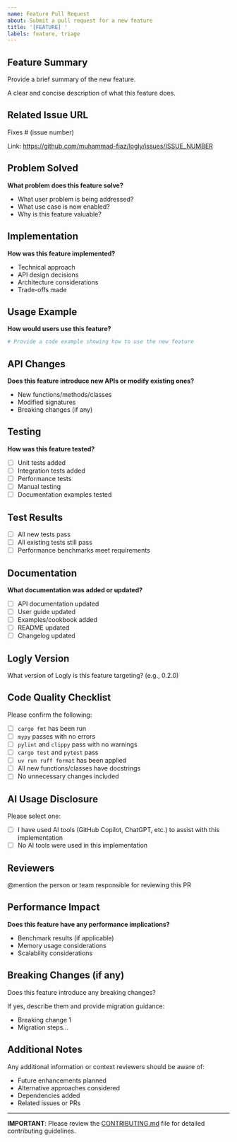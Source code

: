 ```yaml
---
name: Feature Pull Request
about: Submit a pull request for a new feature
title: '[FEATURE] '
labels: feature, triage
---
```


## Feature Summary

Provide a brief summary of the new feature.

A clear and concise description of what this feature does.

## Related Issue URL

Fixes # (issue number)

Link: https://github.com/muhammad-fiaz/logly/issues/ISSUE_NUMBER

## Problem Solved

**What problem does this feature solve?**

- What user problem is being addressed?
- What use case is now enabled?
- Why is this feature valuable?

## Implementation

**How was this feature implemented?**

- Technical approach
- API design decisions
- Architecture considerations
- Trade-offs made

## Usage Example

**How would users use this feature?**

```python
# Provide a code example showing how to use the new feature
```

## API Changes

**Does this feature introduce new APIs or modify existing ones?**

- New functions/methods/classes
- Modified signatures
- Breaking changes (if any)

## Testing

**How was this feature tested?**

- [ ] Unit tests added
- [ ] Integration tests added
- [ ] Performance tests
- [ ] Manual testing
- [ ] Documentation examples tested

## Test Results

- [ ] All new tests pass
- [ ] All existing tests still pass
- [ ] Performance benchmarks meet requirements

## Documentation

**What documentation was added or updated?**

- [ ] API documentation updated
- [ ] User guide updated
- [ ] Examples/cookbook added
- [ ] README updated
- [ ] Changelog updated

## Logly Version

What version of Logly is this feature targeting? (e.g., 0.2.0)

## Code Quality Checklist

Please confirm the following:

- [ ] `cargo fmt` has been run
- [ ] `mypy` passes with no errors
- [ ] `pylint` and `clippy` pass with no warnings
- [ ] `cargo test` and `pytest` pass
- [ ] `uv run ruff format` has been applied
- [ ] All new functions/classes have docstrings
- [ ] No unnecessary changes included

## AI Usage Disclosure

Please select one:

- [ ] I have used AI tools (GitHub Copilot, ChatGPT, etc.) to assist with this implementation
- [ ] No AI tools were used in this implementation

## Reviewers

@mention the person or team responsible for reviewing this PR

## Performance Impact

**Does this feature have any performance implications?**

- Benchmark results (if applicable)
- Memory usage considerations
- Scalability considerations

## Breaking Changes (if any)

Does this feature introduce any breaking changes?

If yes, describe them and provide migration guidance:
- Breaking change 1
- Migration steps...

## Additional Notes

Any additional information or context reviewers should be aware of:

- Future enhancements planned
- Alternative approaches considered
- Dependencies added
- Related issues or PRs

---

**IMPORTANT**: Please review the [CONTRIBUTING.md](../CONTRIBUTING.md) file for detailed contributing guidelines.
